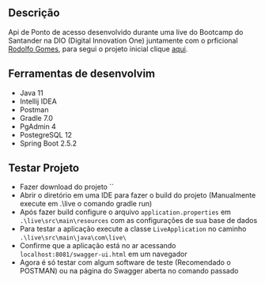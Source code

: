 ## Descrição
Api de Ponto de acesso desenvolvido durante uma live do Bootcamp do Santander na DIO (Digital Innovation One) juntamente com o prficional [Rodolfo Gomes](https://github.com/rodolfogomes), para segui o projeto inicial clique [aqui](https://github.com/rodolfogomes/diolive).

## Ferramentas de desenvolvim
- Java 11
- Intellij IDEA
- Postman
- Gradle 7.0
- PgAdmin 4
- PostegreSQL 12
- Spring Boot 2.5.2

## Testar Projeto
- Fazer download do projeto ``
- Abrir o diretório em uma IDE para fazer o build do projeto (Manualmente execute em .\live o comando gradle run)
- Após fazer build configure o arquivo `application.properties` em `.\live\src\main\resources` com as configurações de sua base de dados
- Para testar a aplicação execute a classe `LiveApplication` no caminho `.\live\src\main\java\com\live\`
- Confirme que a aplicação está no ar acessando `localhost:8081/swagger-ui.html` em um navegador
- Agora é só testar com algum software de teste (Recomendado o POSTMAN) ou na página do Swagger aberta no comando passado